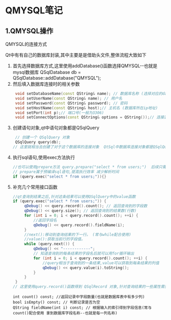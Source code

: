 # QMYSQL笔记

## 1.QMYSQL操作

QMYSQL的连接方式

Qt中有有自己的数据库封装,其中主要是是借助<QtSql>头文件,整体流程大致如下

1. 首先选择数据库方式,这里使用addDatabase()函数选择QMYSQL--也就是mysql数据库
   QSqlDatabase db = QSqlDatabase::addDatabase("QMYSQL");
2. 然后填入数据库连接时的相关参数
   ```c++
    void setDatabaseName(const QString& name); // 数据库名称 (选择对应的database)
    void setUserName(const QString& name); // 用户名
    void setPassword(const QString& password); // 密码
    void setHostName(const QString& host);// 主机名 (数据库所在ip地址)
    void setPort(int p);// 端口号(一般为3306)
    void setConnectOptions(const QString& options = QString());// 连接选项(一般为空)
   ```
3. 创建语句对象,qt中语句对象都是QSqlQuery
   ```c++
    // 创建一个 QSqlQuery 对象
    QSqlQuery query(db);
   // 这里就相当去创建了对于这个数据库的连接对象  QtSql中数据库连接对象都是QSqlQuery
   ```
4. 执行sql语句,使用exec方法执行
   ```c++
   //也可以使用prepare方法 query.prepare("select * from users;")  后续只需要使用query.exec()即可 
   // prepare属于预编译sql语句,提高执行效率 减少解析时间
   if (query.exec("select * from users;")){}
   ```
5. 补充几个常用接口函数
   ```c++
   //qt查询到结果之后,针对这条结果可以使用QSqlQuery中的value函数
   if (query.exec("select * from users;")) {
        qDebug() << query.record().count(); // 返回查询到的字段数
        qDebug() << query.size(); // 返回查询到的结果数(行数)
        for (int i = 0; i < query.record().count(); ++i) {
            //返回字段名
            qDebug() << query.record().fieldName(i);
        }
        //next():移动到查询结果的下一行。 (常与while配合使用)
        //value():获取当前行的字段值。
        while (query.next()) {
            qDebug() << "------------";
            // 知道查询到的每条结果的字段名后就可以用for循环输出
            for (int i = 0; i < query.record().count(); ++i) {
                //query相当于查询到的一条结果,value可以获取到每条结果的列值
                qDebug() << query.value(i).toString();
            }
        }
    }
   // 这里使用query.record()函数得到 QSqlRecord 对象,针对查询结果的一些属性需要借助QSqlRecord
   ```
   ```text
   int count() const; //返回记录中字段数量(也就是数据库表中有多少列)
   bool isEmpty() const; // 判断记录是否为空
   QString fieldName(int i) const; // 根据输入的索引得到字段信息(常与count()配合使用 拿到数据库字段名称--也就是每一列名称)
   ```



